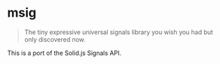 # msig

> The tiny expressive universal signals library you wish you had but only discovered now.

This is a port of the Solid.js Signals API.
